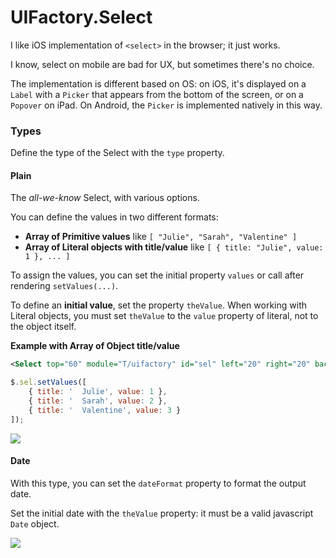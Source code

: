 # UIFactory.Select

I like iOS implementation of `<select>` in the browser; it just works.

I know, select on mobile are bad for UX, but sometimes there's no choice.

The implementation is different based on OS: on iOS, it's displayed on a `Label` with a `Picker` that appears from the bottom of the screen, or on a `Popover` on iPad. On Android, the `Picker` is implemented natively in this way.

### Types

Define the type of the Select with the `type` property.

#### Plain

The *all-we-know* Select, with various options.

You can define the values in two different formats:

* **Array of Primitive values** like `[ "Julie", "Sarah", "Valentine" ]`
* **Array of Literal objects with title/value** like `[ { title: "Julie", value: 1 }, ... ]`

To assign the values, you can set the initial property `values` or call after rendering `setValues(...)`.

To define an **initial value**, set the property `theValue`. When working with Literal objects, you must set `theValue` to the `value` property of literal, not to the object itself.

**Example with Array of Object title/value**

```xml
<Select top="60" module="T/uifactory" id="sel" left="20" right="20" backgroundColor="#ddd" borderRadius="6" theValue="1" />
```
```js
$.sel.setValues([
	{ title: '  Julie', value: 1 },
	{ title: '  Sarah', value: 2 },
	{ title: '  Valentine', value: 3 }
]);
```

![](http://f.cl.ly/items/1r0X0t2n463w0g1y3c0r/Image%202014-12-03%20at%208.55.33%20PM.png)

#### Date

With this type, you can set the `dateFormat` property to format the output date.

Set the initial date with the `theValue` property: it must be a valid javascript `Date` object.

![](http://cl.ly/image/1B271v0z1P3K/Image%202014-12-03%20at%209.09.38%20PM.png)